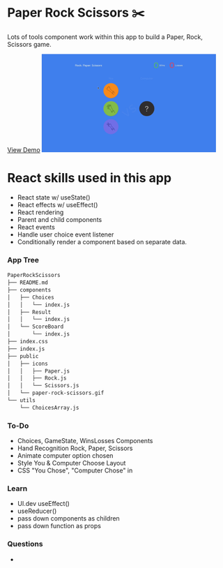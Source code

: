 # Paper Rock Scissors ✂️

Lots of tools component work within this app to build a Paper, Rock, Scissors game.

[View Demo]()
<img width="400" src="https://github.com/moisestech/react-hooks-arcade/blob/master/src/components/Apps/PaperRockScissors/public/paper-rock-scissors.gif">

# React skills used in this app

- React state w/ useState()
- React effects w/ useEffect()
- React rendering
- Parent and child components
- React events
- Handle user choice event listener
- Conditionally render a component based on separate data.

### App Tree

```bash
PaperRockScissors
├── README.md
├── components
│   ├── Choices
│   │   └── index.js
│   ├── Result
│   │   └── index.js
│   └── ScoreBoard
│       └── index.js
├── index.css
├── index.js
├── public
│   ├── icons
│   │   ├── Paper.js
│   │   ├── Rock.js
│   │   └── Scissors.js
│   └── paper-rock-scissors.gif
└── utils
    └── ChoicesArray.js
```

### To-Do

- Choices, GameState, WinsLosses Components
- Hand Recognition Rock, Paper, Scissors
- Animate computer option chosen
- Style You & Computer Choose Layout
- CSS "You Chose", "Computer Chose" in <Results/>

### Learn

- UI.dev useEffect()
- useReducer()
- pass down components as children
- pass down function as props

### Questions

-
